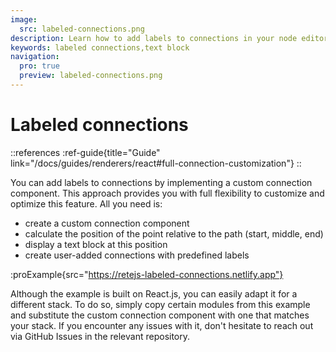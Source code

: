 ```yaml
---
image:
  src: labeled-connections.png
description: Learn how to add labels to connections in your node editor with this example of a custom connection component. Calculate the position of the point relative to the path and display a text block at this position
keywords: labeled connections,text block
navigation:
  pro: true
  preview: labeled-connections.png
---
```


# Labeled connections

::references
:ref-guide{title="Guide" link="/docs/guides/renderers/react#full-connection-customization"}
::

You can add labels to connections by implementing a custom connection component. This approach provides you with full flexibility to customize and optimize this feature. All you need is:

- create a custom connection component
- calculate the position of the point relative to the path (start, middle, end)
- display a text block at this position
- create user-added connections with predefined labels

:proExample{src="https://retejs-labeled-connections.netlify.app"}

Although the example is built on React.js, you can easily adapt it for a different stack. To do so, simply copy certain modules from this example and substitute the custom connection component with one that matches your stack. If you encounter any issues with it, don't hesitate to reach out via GitHub Issues in the relevant repository.
